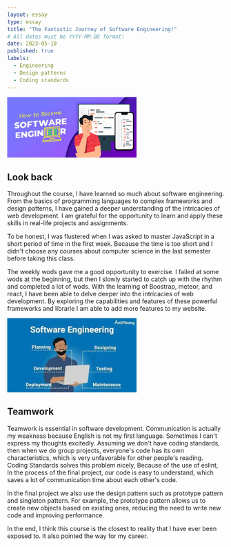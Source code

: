 ```yaml
---
layout: essay
type: essay
title: "The Fantastic Journey of Software Engineering!"
# All dates must be YYYY-MM-DD format!
date: 2023-05-10
published: true
labels:
  - Engineering
  - Design patterns
  - Coding standards
---
```


<img width="300px" class="rounded float-start pe-4" src="../img/final.jpg">

## Look back

Throughout the course, I have learned so much about software engineering. From the basics of programming languages to complex frameworks and design patterns, I have gained a deeper understanding of the intricacies of web development. I am grateful for the opportunity to learn and apply these skills in real-life projects and assignments. 

To be honest, I was flustered when I was asked to master JavaScript in a short period of time in the first week. Because the time is too short and I didn't choose any courses about computer science in the last semester before taking this class.

The weekly wods gave me a good opportunity to exercise. I failed at some wods at the beginning, but then I slowly started to catch up with the rhythm and completed a lot of wods. With the learning of Boostrap, meteor, and react,  I have been able to delve deeper into the intricacies of web development. By exploring the capabilities and features of these powerful frameworks and librarie I am able to add more features to my website.

<img width="300px" class="rounded float-start pe-4" src="../img/soft.jfif">

## Teamwork
Teamwork is essential in software development. Communication is actually my weakness because English is not my first language. Sometimes I can't express my thoughts excitedly. Assuming we don't have coding standards, then when we do group projects, everyone's code has its own characteristics, which is very unfavorable for other people's reading. Coding Standards solves this  problem nicely, Because of the use of eslint, In the process of the final project, our code is easy to understand, which saves a lot of communication time about each other's code.

In the final project we also use the design pattern such as prototype pattern and singleton pattern. For example, the prototype pattern allows us to create new objects based on existing ones, reducing the need to write new code and improving performance.

In the end, I think this course is the closest to reality that I have ever been exposed to. It also pointed the way for my career.
